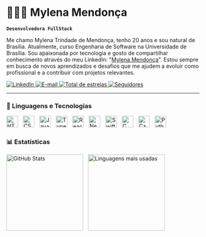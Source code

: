 # 👩🏻‍💻 Mylena Mendonça 

**`Desenvolvedora FullStack`** 

Me chamo Mylena Trindade de Mendonça, tenho 20 anos e sou natural de Brasília. Atualmente, curso Engenharia de Software na Universidade de Brasília. Sou apaixonada por tecnologia e gosto de compartilhar conhecimento através do meu LinkedIn: "[Mylena Mendonça](https://www.linkedin.com/in/mylena-mendon%C3%A7a-227675345/)". Estou sempre em busca de novos aprendizados e desafios que me ajudem a evoluir como profissional e a contribuir com projetos relevantes.

<p align="left">
    <a href="https://www.linkedin.com/in/mylena-mendon%C3%A7a-227675345/">
        <img alt="LinkedIn" title="Vamos se conectar" src="https://img.shields.io/badge/LinkedIn-0077B5?style=for-the-badge&logo=linkedin&logoColor=white" />
    </a>
        <a href="mailto:mylenamendonca6@gmail.com">
        <img alt="E-mail" title="Me envie um e-mail" src="https://custom-icon-badges.demolab.com/badge/Email-D14836?style=for-the-badge&logo=gmail&logoColor=white" />
    </a>
    <a href="https://github.com/MylenaTrindade?tab=repositories&sort=stargazers">
        <img alt="Total de estrelas" title="Total de estrelas GitHub" src="https://custom-icon-badges.demolab.com/github/stars/MylenaTrindade?color=55960c&style=for-the-badge&labelColor=488207&logo=star&label=Estrelas" />
    </a>
    <a href="https://github.com/MylenaTrindade?tab=followers">
        <img alt="Seguidores" title="Me siga no GitHub" src="https://custom-icon-badges.demolab.com/github/followers/MylenaTrindade?color=236ad3&labelColor=1155ba&style=for-the-badge&logo=github&label=Seguidores&logoColor=white" />
    </a>
  
</p>

---

### 🌸 Linguagens e Tecnologias

<img 
    align="left" 
    alt="HTML"
    title="HTML" 
    width="30px" 
    style="padding-right: 10px;" 
    src="https://cdn.jsdelivr.net/gh/devicons/devicon@latest/icons/html5/html5-original.svg" 
/>
<img 
    align="left" 
    alt="CSS" 
    title="CSS"
    width="30px" 
    style="padding-right: 10px;" 
    src="https://cdn.jsdelivr.net/gh/devicons/devicon@latest/icons/css3/css3-original.svg" 
/>
<img 
    align="left" 
    alt="JavaScript" 
    title="JavaScript"
    width="30px" 
    style="padding-right: 10px;" 
    src="https://cdn.jsdelivr.net/gh/devicons/devicon@latest/icons/javascript/javascript-original.svg" 
/>
<img 
    align="left" 
    alt="TypeScript"
    title="TypeScript" 
    width="30px" 
    style="padding-right: 10px;" 
    src="https://cdn.jsdelivr.net/gh/devicons/devicon@latest/icons/typescript/typescript-original.svg" 
/>
<img 
    align="left" 
    alt="React"
    title="React" 
    width="30px" 
    style="padding-right: 10px;" 
    src="https://cdn.jsdelivr.net/gh/devicons/devicon@latest/icons/react/react-original.svg" 
/>
<img 
    align="left" 
    alt="Next.js" 
    title="Next.js"
    width="30px" 
    style="padding-right: 10px;" 
    src="https://cdn.jsdelivr.net/gh/devicons/devicon@latest/icons/nextjs/nextjs-original.svg" 
/>

<img 
    align="left" 
    alt="Swift" 
    title="Swift"
    width="30px" 
    style="padding-right: 10px;" 
    src="https://cdn.jsdelivr.net/gh/devicons/devicon@latest/icons/swift/swift-original.svg" 
/>

<img 
    align="left" 
    alt="C" 
    title="C"
    width="30px" 
    style="padding-right: 10px;" 
    src="https://cdn.jsdelivr.net/gh/devicons/devicon@latest/icons/c/c-original.svg" 
/>

<img 
    align="left" 
    alt="C++"
    title="C++" 
    width="30px" 
    style="padding-right: 10px;" 
    src="https://cdn.jsdelivr.net/gh/devicons/devicon@latest/icons/cplusplus/cplusplus-original.svg" 
/>

<img 
    align="left" 
    alt="Python" 
    title="Python"
    width="30px" 
    style="padding-right: 10px;" 
    src="https://cdn.jsdelivr.net/gh/devicons/devicon@latest/icons/python/python-original.svg" 
/>

<br/>
<br/>

### 📊 Estatísticas

<p>
  <img 
    align="left" 
    alt="GitHub Stats" 
    height="200" 
    style=" padding-right: 10px;" 
    src="https://github-readme-stats.vercel.app/api?username=MylenaTrindade&show_icons=true&theme=dracula&include_all_commits=true&locale=pt-br" 
  />

  <img 
    align="left" 
    alt="Linguagens mais usadas" 
    height="200" 
    src="https://github-readme-stats.vercel.app/api/top-langs/?username=MylenaTrindade&theme=dracula&layout=compact&custom_title=Tecnologias&langs_count=9" 
  />
</p>

